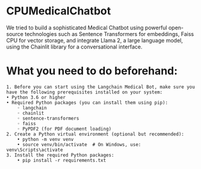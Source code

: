 # CPUMedicalChatbot
We tried to  build a sophisticated Medical Chatbot using powerful open-source technologies such as Sentence Transformers for embeddings, Faiss CPU for vector storage, and integrate Llama 2, a large language model, using the Chainlit library for a conversational interface.

# What you need to do beforehand:
    1. Before you can start using the Langchain Medical Bot, make sure you have the following prerequisites installed on your system:
    • Python 3.6 or higher
    • Required Python packages (you can install them using pip):
        ◦ langchain
        ◦ chainlit
        ◦ sentence-transformers
        ◦ faiss
        ◦ PyPDF2 (for PDF document loading)
    2. Create a Python virtual environment (optional but recommended):
        • python -m venv venv
        • source venv/bin/activate  # On Windows, use: venv\Scripts\activate
    3. Install the required Python packages:
        • pip install -r requirements.txt
